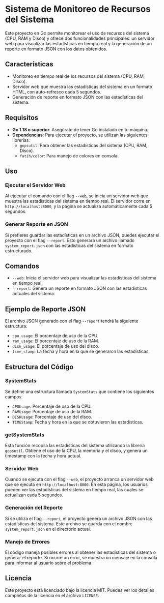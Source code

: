# Sistema de Monitoreo de Recursos del Sistema

Este proyecto en Go permite monitorear el uso de recursos del sistema (CPU, RAM y Disco) y ofrece dos funcionalidades principales: un servidor web para visualizar las estadísticas en tiempo real y la generación de un reporte en formato JSON con los datos obtenidos.

## Características

- Monitoreo en tiempo real de los recursos del sistema (CPU, RAM, Disco).
- Servidor web que muestra las estadísticas del sistema en un formato HTML, con auto-refresco cada 5 segundos.
- Generación de reporte en formato JSON con las estadísticas del sistema.

## Requisitos

- **Go 1.18 o superior**: Asegúrate de tener Go instalado en tu máquina.
- **Dependencias**: Para ejecutar el proyecto, se utilizan las siguientes librerías:
  - `gopsutil`: Para obtener las estadísticas del sistema (CPU, RAM, Disco).
  - `fatih/color`: Para manejo de colores en consola.

## Uso

### Ejecutar el Servidor Web

Al ejecutar el comando con el flag `--web`, se inicia un servidor web que muestra las estadísticas del sistema en tiempo real. El servidor corre en `http://localhost:8000`, y la página se actualiza automáticamente cada 5 segundos.

### Generar Reporte en JSON

Si prefieres guardar las estadísticas en un archivo JSON, puedes ejecutar el proyecto con el flag `--report`. Esto generará un archivo llamado `system_report.json` con las estadísticas del sistema en formato estructurado.

## Comandos

- `--web`: Inicia el servidor web para visualizar las estadísticas del sistema en tiempo real.
- `--report`: Genera un reporte en formato JSON con las estadísticas actuales del sistema.

## Ejemplo de Reporte JSON

El archivo JSON generado con el flag `--report` tendrá la siguiente estructura:

- `cpu_usage`: El porcentaje de uso de la CPU.
- `ram_usage`: El porcentaje de uso de la RAM.
- `disk_usage`: El porcentaje de uso del disco.
- `time_stamp`: La fecha y hora en la que se generaron las estadísticas.

## Estructura del Código

### SystemStats

Se define una estructura llamada `SystemStats` que contiene los siguientes campos:

- `CPUUsage`: Porcentaje de uso de la CPU.
- `RAMUsage`: Porcentaje de uso de la RAM.
- `DISKUsage`: Porcentaje de uso del disco.
- `TIMEStamp`: Fecha y hora en la que se obtuvieron las estadísticas.

### getSystemStats

Esta función recopila las estadísticas del sistema utilizando la librería `gopsutil`. Obtiene el uso de la CPU, la memoria y el disco, y genera un timestamp con la fecha y hora actual.

### Servidor Web

Cuando se ejecuta con el flag `--web`, el proyecto arranca un servidor web que se ejecuta en `http://localhost:8000`. En esta página, los usuarios pueden ver las estadísticas del sistema en tiempo real, las cuales se actualizan cada 5 segundos.

### Generación del Reporte

Si se utiliza el flag `--report`, el proyecto genera un archivo JSON con las estadísticas del sistema. Este archivo se guarda con el nombre `system_report.json` en el directorio actual.

### Manejo de Errores

El código maneja posibles errores al obtener las estadísticas del sistema o generar el reporte. Si ocurre un error, se muestra un mensaje en la consola para informar al usuario sobre el problema.

## Licencia

Este proyecto está licenciado bajo la licencia MIT. Puedes ver los detalles completos de la licencia en el archivo `LICENSE`.
